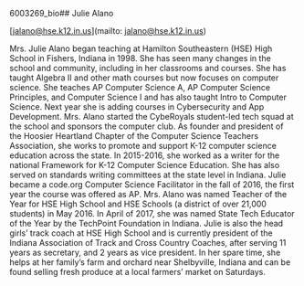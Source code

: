 6003269_bio## Julie Alano

[jalano@hse.k12.in.us](mailto: jalano@hse.k12.in.us)

Mrs. Julie Alano began teaching at Hamilton Southeastern (HSE) High School in Fishers, Indiana in 1998.  She has seen many changes in the school and community, including in her classrooms and courses.  She has taught Algebra II and other math courses but now focuses on computer science.  She teaches AP Computer Science A, AP Computer Science Principles, and Computer Science I and has also taught Intro to Computer Science.  Next year she is adding courses in Cybersecurity and App Development.  Mrs. Alano started the CybeRoyals student-led tech squad at the school and sponsors the computer club.  As founder and president of the Hoosier Heartland Chapter of the Computer Science Teachers Association, she works to promote and support K-12 computer science education across the state.   In 2015-2016, she worked as a writer for the national Framework for K-12 Computer Science Education.  She has also served on standards writing committees at the state level in Indiana.  Julie became a code.org Computer Science Facilitator in the fall of 2016, the first year the course was offered as AP. Mrs. Alano was named Teacher of the Year for HSE High School and HSE Schools (a district of over 21,000 students) in May 2016.  In April of 2017, she was named State Tech Educator of the Year by the TechPoint Foundation in Indiana.   Julie is also the head girls’ track coach at HSE High School and is currently president of the Indiana Association of Track and Cross Country Coaches, after serving 11 years as secretary, and 2 years as vice president.  In her spare time, she helps at her family’s farm and orchard near Shelbyville, Indiana and can be found selling fresh produce at a local farmers’ market on Saturdays.
